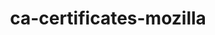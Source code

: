 ---
title: "ca-certificates-mozilla"
layout: cache
categories: [package, develop-2024-01-21]
meta: {"versions": ["2023-05-30"], "compilers": ["apple-clang@=15.0.0", "cce@=15.0.1", "gcc@=10.3.0", "gcc@=11.1.0", "gcc@=11.3.0", "gcc@=11.4.0", "gcc@=12.3.0", "gcc@=7.3.1", "gcc@=7.5.0", "gcc@=9.4.0", "oneapi@=2023.2.0"], "oss": ["amzn2", "rhel8", "sle_hpc15", "ubuntu18.04", "ubuntu20.04", "ubuntu22.04", "ventura"], "platforms": ["darwin", "linux"], "targets": ["aarch64", "neoverse_n1", "neoverse_v1", "ppc64le", "x86_64_v3", "x86_64_v4", "zen4"], "stacks": ["aws-isc", "aws-isc-aarch64", "build_systems", "data-vis-sdk", "e4s", "e4s-aarch64", "e4s-cray-rhel", "e4s-cray-sles", "e4s-neoverse_v1", "e4s-oneapi", "e4s-power", "e4s-rocm-external", "ml-darwin-aarch64-mps", "ml-linux-x86_64-cpu", "ml-linux-x86_64-cuda", "ml-linux-x86_64-rocm", "radiuss", "radiuss-aws", "radiuss-aws-aarch64", "root", "tutorial"], "num_specs": 16, "num_specs_by_stack": {"root": 16, "ml-darwin-aarch64-mps": 1, "radiuss-aws-aarch64": 2, "aws-isc-aarch64": 2, "radiuss-aws": 1, "aws-isc": 1, "e4s-cray-rhel": 1, "e4s-cray-sles": 1, "build_systems": 1, "radiuss": 1, "e4s-neoverse_v1": 1, "e4s-power": 1, "data-vis-sdk": 1, "e4s": 1, "e4s-rocm-external": 1, "e4s-oneapi": 1, "e4s-aarch64": 1, "ml-linux-x86_64-cuda": 1, "ml-linux-x86_64-cpu": 1, "ml-linux-x86_64-rocm": 1, "tutorial": 2}}
spec_details: [{"hash": "zlwt7pdv4hpflspaoq2mielortiyhy63", "compiler": "apple-clang@=15.0.0", "versions": ["2023-05-30"], "os": "ventura", "platform": "darwin", "target": "aarch64", "variants": ["build_system=generic"], "stacks": ["root", "ml-darwin-aarch64-mps"], "size": "-", "tarball": "https://binaries.spack.io/develop-2024-01-21/build_cache/darwin-ventura-aarch64/apple-clang-15.0.0/ca-certificates-mozilla-2023-05-30/darwin-ventura-aarch64-apple-clang-15.0.0-ca-certificates-mozilla-2023-05-30-zlwt7pdv4hpflspaoq2mielortiyhy63.spack"}, {"hash": "rnntii5vfxhzyl3ibzflj5l6gqocvxoh", "compiler": "gcc@=7.3.1", "versions": ["2023-05-30"], "os": "amzn2", "platform": "linux", "target": "aarch64", "variants": ["build_system=generic"], "stacks": ["radiuss-aws-aarch64", "root", "aws-isc-aarch64"], "size": "-", "tarball": "https://binaries.spack.io/develop-2024-01-21/build_cache/linux-amzn2-aarch64/gcc-7.3.1/ca-certificates-mozilla-2023-05-30/linux-amzn2-aarch64-gcc-7.3.1-ca-certificates-mozilla-2023-05-30-rnntii5vfxhzyl3ibzflj5l6gqocvxoh.spack"}, {"hash": "bgq5kciarrw7mv4fpvdb3k367iwkhi4q", "compiler": "gcc@=7.3.1", "versions": ["2023-05-30"], "os": "amzn2", "platform": "linux", "target": "x86_64_v3", "variants": ["build_system=generic"], "stacks": ["radiuss-aws", "root", "aws-isc"], "size": "-", "tarball": "https://binaries.spack.io/develop-2024-01-21/build_cache/linux-amzn2-x86_64_v3/gcc-7.3.1/ca-certificates-mozilla-2023-05-30/linux-amzn2-x86_64_v3-gcc-7.3.1-ca-certificates-mozilla-2023-05-30-bgq5kciarrw7mv4fpvdb3k367iwkhi4q.spack"}, {"hash": "hdyjugaymhzptkjkx73owfn575tn5vha", "compiler": "gcc@=7.3.1", "versions": ["2023-05-30"], "os": "amzn2", "platform": "linux", "target": "neoverse_n1", "variants": ["build_system=generic"], "stacks": ["radiuss-aws-aarch64", "root", "aws-isc-aarch64"], "size": "-", "tarball": "https://binaries.spack.io/develop-2024-01-21/build_cache/linux-amzn2-neoverse_n1/gcc-7.3.1/ca-certificates-mozilla-2023-05-30/linux-amzn2-neoverse_n1-gcc-7.3.1-ca-certificates-mozilla-2023-05-30-hdyjugaymhzptkjkx73owfn575tn5vha.spack"}, {"hash": "ghps4cif5efeq5lmy5526swg27yo4n2t", "compiler": "cce@=15.0.1", "versions": ["2023-05-30"], "os": "rhel8", "platform": "linux", "target": "zen4", "variants": ["build_system=generic"], "stacks": ["e4s-cray-rhel", "root"], "size": "-", "tarball": "https://binaries.spack.io/develop-2024-01-21/build_cache/linux-rhel8-zen4/cce-15.0.1/ca-certificates-mozilla-2023-05-30/linux-rhel8-zen4-cce-15.0.1-ca-certificates-mozilla-2023-05-30-ghps4cif5efeq5lmy5526swg27yo4n2t.spack"}, {"hash": "32gghfgfqjrictnay2hblnqkkiskjtfv", "compiler": "gcc@=10.3.0", "versions": ["2023-05-30"], "os": "sle_hpc15", "platform": "linux", "target": "x86_64_v4", "variants": ["build_system=generic"], "stacks": ["e4s-cray-sles", "root"], "size": "-", "tarball": "https://binaries.spack.io/develop-2024-01-21/build_cache/linux-sle_hpc15-x86_64_v4/gcc-10.3.0/ca-certificates-mozilla-2023-05-30/linux-sle_hpc15-x86_64_v4-gcc-10.3.0-ca-certificates-mozilla-2023-05-30-32gghfgfqjrictnay2hblnqkkiskjtfv.spack"}, {"hash": "f3ko5abjkjy63gbzilnh2hd7ucfex7uf", "compiler": "gcc@=7.5.0", "versions": ["2023-05-30"], "os": "ubuntu18.04", "platform": "linux", "target": "x86_64_v3", "variants": ["build_system=generic"], "stacks": ["build_systems", "radiuss", "root"], "size": "-", "tarball": "https://binaries.spack.io/develop-2024-01-21/build_cache/linux-ubuntu18.04-x86_64_v3/gcc-7.5.0/ca-certificates-mozilla-2023-05-30/linux-ubuntu18.04-x86_64_v3-gcc-7.5.0-ca-certificates-mozilla-2023-05-30-f3ko5abjkjy63gbzilnh2hd7ucfex7uf.spack"}, {"hash": "jyggpzuzvr45l5yqrk42xoc2esenxsif", "compiler": "gcc@=11.4.0", "versions": ["2023-05-30"], "os": "ubuntu20.04", "platform": "linux", "target": "neoverse_v1", "variants": ["build_system=generic"], "stacks": ["e4s-neoverse_v1", "root"], "size": "-", "tarball": "https://binaries.spack.io/develop-2024-01-21/build_cache/linux-ubuntu20.04-neoverse_v1/gcc-11.4.0/ca-certificates-mozilla-2023-05-30/linux-ubuntu20.04-neoverse_v1-gcc-11.4.0-ca-certificates-mozilla-2023-05-30-jyggpzuzvr45l5yqrk42xoc2esenxsif.spack"}, {"hash": "zwlou7wrytjid6dnp5tiumldkstiwtkk", "compiler": "gcc@=9.4.0", "versions": ["2023-05-30"], "os": "ubuntu20.04", "platform": "linux", "target": "ppc64le", "variants": ["build_system=generic"], "stacks": ["e4s-power", "root"], "size": "-", "tarball": "https://binaries.spack.io/develop-2024-01-21/build_cache/linux-ubuntu20.04-ppc64le/gcc-9.4.0/ca-certificates-mozilla-2023-05-30/linux-ubuntu20.04-ppc64le-gcc-9.4.0-ca-certificates-mozilla-2023-05-30-zwlou7wrytjid6dnp5tiumldkstiwtkk.spack"}, {"hash": "nwezq5c6xi6gez6tzeydqggtoas5xmd5", "compiler": "gcc@=11.1.0", "versions": ["2023-05-30"], "os": "ubuntu20.04", "platform": "linux", "target": "x86_64_v3", "variants": ["build_system=generic"], "stacks": ["root", "data-vis-sdk"], "size": "-", "tarball": "https://binaries.spack.io/develop-2024-01-21/build_cache/linux-ubuntu20.04-x86_64_v3/gcc-11.1.0/ca-certificates-mozilla-2023-05-30/linux-ubuntu20.04-x86_64_v3-gcc-11.1.0-ca-certificates-mozilla-2023-05-30-nwezq5c6xi6gez6tzeydqggtoas5xmd5.spack"}, {"hash": "jkuh4sugant3wagklnedhfjyrugywlpp", "compiler": "gcc@=11.4.0", "versions": ["2023-05-30"], "os": "ubuntu20.04", "platform": "linux", "target": "x86_64_v3", "variants": ["build_system=generic"], "stacks": ["root", "e4s", "e4s-rocm-external"], "size": "-", "tarball": "https://binaries.spack.io/develop-2024-01-21/build_cache/linux-ubuntu20.04-x86_64_v3/gcc-11.4.0/ca-certificates-mozilla-2023-05-30/linux-ubuntu20.04-x86_64_v3-gcc-11.4.0-ca-certificates-mozilla-2023-05-30-jkuh4sugant3wagklnedhfjyrugywlpp.spack"}, {"hash": "c2zp3r35o33s45aia36lof5f2q37j3tw", "compiler": "oneapi@=2023.2.0", "versions": ["2023-05-30"], "os": "ubuntu20.04", "platform": "linux", "target": "x86_64_v3", "variants": ["build_system=generic"], "stacks": ["e4s-oneapi", "root"], "size": "-", "tarball": "https://binaries.spack.io/develop-2024-01-21/build_cache/linux-ubuntu20.04-x86_64_v3/oneapi-2023.2.0/ca-certificates-mozilla-2023-05-30/linux-ubuntu20.04-x86_64_v3-oneapi-2023.2.0-ca-certificates-mozilla-2023-05-30-c2zp3r35o33s45aia36lof5f2q37j3tw.spack"}, {"hash": "ses4nzhvvgnptobsqqhkveji55srfd3h", "compiler": "gcc@=11.4.0", "versions": ["2023-05-30"], "os": "ubuntu22.04", "platform": "linux", "target": "aarch64", "variants": ["build_system=generic"], "stacks": ["e4s-aarch64", "root"], "size": "-", "tarball": "https://binaries.spack.io/develop-2024-01-21/build_cache/linux-ubuntu22.04-aarch64/gcc-11.4.0/ca-certificates-mozilla-2023-05-30/linux-ubuntu22.04-aarch64-gcc-11.4.0-ca-certificates-mozilla-2023-05-30-ses4nzhvvgnptobsqqhkveji55srfd3h.spack"}, {"hash": "uote6bxoa5tfsd4plebats3xxd7nvqrw", "compiler": "gcc@=11.3.0", "versions": ["2023-05-30"], "os": "ubuntu22.04", "platform": "linux", "target": "x86_64_v3", "variants": ["build_system=generic"], "stacks": ["ml-linux-x86_64-cuda", "root", "ml-linux-x86_64-cpu", "ml-linux-x86_64-rocm"], "size": "-", "tarball": "https://binaries.spack.io/develop-2024-01-21/build_cache/linux-ubuntu22.04-x86_64_v3/gcc-11.3.0/ca-certificates-mozilla-2023-05-30/linux-ubuntu22.04-x86_64_v3-gcc-11.3.0-ca-certificates-mozilla-2023-05-30-uote6bxoa5tfsd4plebats3xxd7nvqrw.spack"}, {"hash": "orzhzeexrtghv5shmi6qvtbn24uojqrr", "compiler": "gcc@=11.4.0", "versions": ["2023-05-30"], "os": "ubuntu22.04", "platform": "linux", "target": "x86_64_v3", "variants": ["build_system=generic"], "stacks": ["root", "tutorial"], "size": "-", "tarball": "https://binaries.spack.io/develop-2024-01-21/build_cache/linux-ubuntu22.04-x86_64_v3/gcc-11.4.0/ca-certificates-mozilla-2023-05-30/linux-ubuntu22.04-x86_64_v3-gcc-11.4.0-ca-certificates-mozilla-2023-05-30-orzhzeexrtghv5shmi6qvtbn24uojqrr.spack"}, {"hash": "gv3arf4w2edvrrmudcimyvh4tby2tmlf", "compiler": "gcc@=12.3.0", "versions": ["2023-05-30"], "os": "ubuntu22.04", "platform": "linux", "target": "x86_64_v3", "variants": ["build_system=generic"], "stacks": ["root", "tutorial"], "size": "-", "tarball": "https://binaries.spack.io/develop-2024-01-21/build_cache/linux-ubuntu22.04-x86_64_v3/gcc-12.3.0/ca-certificates-mozilla-2023-05-30/linux-ubuntu22.04-x86_64_v3-gcc-12.3.0-ca-certificates-mozilla-2023-05-30-gv3arf4w2edvrrmudcimyvh4tby2tmlf.spack"}]
---